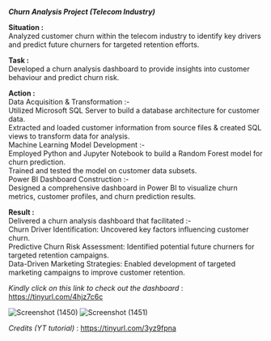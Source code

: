 ***Churn Analysis Project (Telecom Industry)***

**Situation :**  
Analyzed customer churn within the telecom industry to identify key drivers and predict future churners for targeted retention efforts.

**Task :**  
Developed a churn analysis dashboard to provide insights into customer behaviour and predict churn risk.

**Action :**  
Data Acquisition & Transformation :-   
Utilized Microsoft SQL Server to build a database architecture for customer data.    
Extracted and loaded customer information from source files & created SQL views to transform data for analysis.    
Machine Learning Model Development :-  
Employed Python and Jupyter Notebook to build a Random Forest model for churn prediction.   
Trained and tested the model on customer data subsets.  
Power BI Dashboard Construction :-  
Designed a comprehensive dashboard in Power BI to visualize churn metrics, customer profiles, and churn prediction results.  

**Result :**  
Delivered a churn analysis dashboard that facilitated :-  
Churn Driver Identification: Uncovered key factors influencing customer churn.  
Predictive Churn Risk Assessment: Identified potential future churners for targeted retention campaigns.    
Data-Driven Marketing Strategies: Enabled development of targeted marketing campaigns to improve customer retention.    

*Kindly click on this link to check out the dashboard* : https://tinyurl.com/4hjz7c6c  

![Screenshot (1450)](https://github.com/user-attachments/assets/88f28855-0782-427e-b384-21e2f2a7b961)
![Screenshot (1451)](https://github.com/user-attachments/assets/ad0c0b20-0a3c-49cc-b7f5-75fe14db96af)

*Credits (YT tutorial)* : https://tinyurl.com/3yz9fpna
